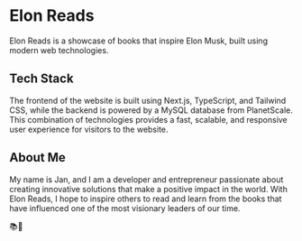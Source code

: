 # Elon Reads

Elon Reads is a showcase of books that inspire Elon Musk, built using modern web technologies.

## Tech Stack

The frontend of the website is built using Next.js, TypeScript, and Tailwind CSS, while the backend is powered by a MySQL database from PlanetScale. This combination of technologies provides a fast, scalable, and responsive user experience for visitors to the website.

## About Me

My name is Jan, and I am a developer and entrepreneur passionate about creating innovative solutions that make a positive impact in the world. With Elon Reads, I hope to inspire others to read and learn from the books that have influenced one of the most visionary leaders of our time.

📚🚀
